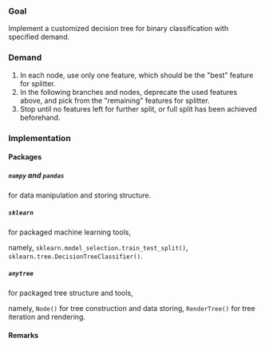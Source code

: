### Goal
Implement a customized decision tree for binary classification with specified demand.

### Demand
1. In each node, use only one feature, which should be the "best" feature for splitter.
2. In the following branches and nodes, deprecate the used features above, and pick from the "remaining" features for splitter.
3. Stop until no features left for further split, or full split has been achieved beforehand.

### Implementation

#### Packages
##### `numpy` and `pandas`
for data manipulation and storing structure.

##### `sklearn`
for packaged machine learning tools,

namely, `sklearn.model_selection.train_test_split()`, `sklearn.tree.DecisionTreeClassifier()`.

##### `anytree`
for packaged tree structure and tools, 

namely, `Node()` for tree construction and data storing, `RenderTree()` for tree iteration and rendering.

#### Remarks
